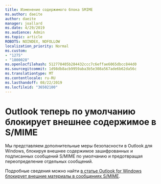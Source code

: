```yaml
---
title: Изменение содержимого блока SMIME
ms.author: daeite
author: daeite
manager: joallard
ms.date: 4/29/2019
ms.audience: Admin
ms.topic: article
ROBOTS: NOINDEX, NOFOLLOW
localization_priority: Normal
ms.custom:
- "1275"
- "1800028"
ms.openlocfilehash: 512778405b284432ccc7c6effae6065dbcc844d0
ms.sourcegitcommit: 1d98db8acb9959aba3b5e308a567ade6b62da56c
ms.translationtype: MT
ms.contentlocale: ru-RU
ms.lasthandoff: 08/22/2019
ms.locfileid: "36502100"
---
```

# <a name="outlook-will-now-default-block-external-content-in-smime"></a>Outlook теперь по умолчанию блокирует внешнее содержимое в S/MIME

Мы представляем дополнительные меры безопасности в Outlook для Windows, блокируя внешнее содержимое зашифрованных и подписанных сообщений S/MIME по умолчанию и предотвращая переопределение отдельных сообщений.

Подробные сведения можно найти [в статье Outlook for Windows блокирует внешние материалы в сообщениях S/MIME](https://support.office.com/article/2d3a4af1-fe41-475f-a888-fc7b997d112e).